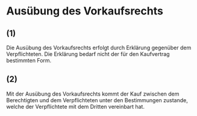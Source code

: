 # Ausübung des Vorkaufsrechts



## (1)

 Die Ausübung des Vorkaufsrechts erfolgt durch Erklärung gegenüber dem Verpflichteten. Die Erklärung bedarf nicht der für den Kaufvertrag bestimmten Form.

## (2)

 Mit der Ausübung des Vorkaufsrechts kommt der Kauf zwischen dem Berechtigten und dem Verpflichteten unter den Bestimmungen zustande, welche der Verpflichtete mit dem Dritten vereinbart hat. 


